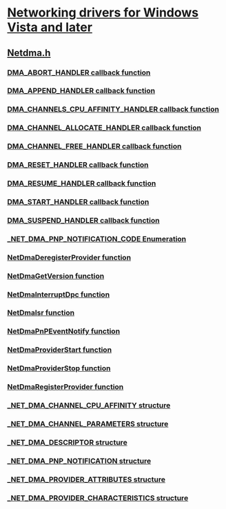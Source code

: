 # [Networking drivers for Windows Vista and later](../_netvista/index.md)
## [Netdma.h](index.md)
### [DMA_ABORT_HANDLER callback function](../netdma/nc-netdma-dma_abort_handler.md)
### [DMA_APPEND_HANDLER callback function](../netdma/nc-netdma-dma_append_handler.md)
### [DMA_CHANNELS_CPU_AFFINITY_HANDLER callback function](../netdma/nc-netdma-dma_channels_cpu_affinity_handler.md)
### [DMA_CHANNEL_ALLOCATE_HANDLER callback function](../netdma/nc-netdma-dma_channel_allocate_handler.md)
### [DMA_CHANNEL_FREE_HANDLER callback function](../netdma/nc-netdma-dma_channel_free_handler.md)
### [DMA_RESET_HANDLER callback function](../netdma/nc-netdma-dma_reset_handler.md)
### [DMA_RESUME_HANDLER callback function](../netdma/nc-netdma-dma_resume_handler.md)
### [DMA_START_HANDLER callback function](../netdma/nc-netdma-dma_start_handler.md)
### [DMA_SUSPEND_HANDLER callback function](../netdma/nc-netdma-dma_suspend_handler.md)
### [_NET_DMA_PNP_NOTIFICATION_CODE Enumeration](../netdma/ne-netdma-_net_dma_pnp_notification_code.md)
### [NetDmaDeregisterProvider function](../netdma/nf-netdma-netdmaderegisterprovider.md)
### [NetDmaGetVersion function](../netdma/nf-netdma-netdmagetversion.md)
### [NetDmaInterruptDpc function](../netdma/nf-netdma-netdmainterruptdpc.md)
### [NetDmaIsr function](../netdma/nf-netdma-netdmaisr.md)
### [NetDmaPnPEventNotify function](../netdma/nf-netdma-netdmapnpeventnotify.md)
### [NetDmaProviderStart function](../netdma/nf-netdma-netdmaproviderstart.md)
### [NetDmaProviderStop function](../netdma/nf-netdma-netdmaproviderstop.md)
### [NetDmaRegisterProvider function](../netdma/nf-netdma-netdmaregisterprovider.md)
### [_NET_DMA_CHANNEL_CPU_AFFINITY structure](../netdma/ns-netdma-_net_dma_channel_cpu_affinity.md)
### [_NET_DMA_CHANNEL_PARAMETERS structure](../netdma/ns-netdma-_net_dma_channel_parameters.md)
### [_NET_DMA_DESCRIPTOR structure](../netdma/ns-netdma-_net_dma_descriptor.md)
### [_NET_DMA_PNP_NOTIFICATION structure](../netdma/ns-netdma-_net_dma_pnp_notification.md)
### [_NET_DMA_PROVIDER_ATTRIBUTES structure](../netdma/ns-netdma-_net_dma_provider_attributes.md)
### [_NET_DMA_PROVIDER_CHARACTERISTICS structure](../netdma/ns-netdma-_net_dma_provider_characteristics.md)
